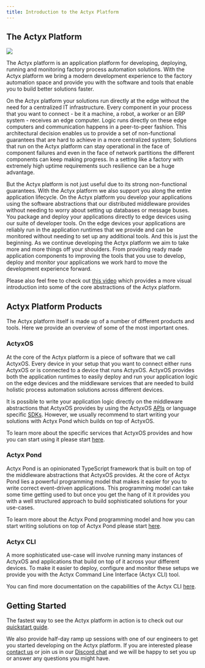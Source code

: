 ```yaml
--- 
title: Introduction to the Actyx Platform
---
```


## The Actyx Platform

![](/images/landing_page/actyx_platform.png)

The Actyx platform is an application platform for developing, deploying, running and monitoring factory process automation solutions. With the Actyx platform we bring a modern development experience to the factory automation space and provide you with the software and tools that enable you to build better solutions faster.

On the Actyx platform your solutions run directly at the edge without the need for a centralized IT infrastructure. Every component in your process that you want to connect - be it a machine, a robot, a worker or an ERP system - receives an edge computer. Logic runs directly on these edge computers and communication happens in a peer-to-peer fashion. This architectural decision enables us to provide a set of non-functional guarantees that are hard to achieve in a more centralized system; Solutions that run on the Actyx platform can stay operational in the face of component failures and even in the face of network partitions the different components can keep making progress. In a setting like a factory with extremely high uptime requirements such resilience can be a huge advantage. 

But the Actyx platform is not just useful due to its strong non-functional guarantees. With the Actyx platform we also support you along the entire application lifecycle. On the Actyx platform you develop your applications using the software abstractions that our distributed middleware provides without needing to worry about setting up databases or message buses. You package and deploy your applications directly to edge devices using our suite of developer tools. On the edge devices your applications are reliably run in the application runtimes that we provide and can be monitored without needing to set up any additional tools. And this is just the beginning. As we continue developing the Actyx platform we aim to take more and more things off your shoulders. From providing ready made application components to improving the tools that you use to develop, deploy and monitor your applications we work hard to move the development experience forward.

Please also feel free to check out [this video](https://www.youtube.com/watch?v=T36Gsae9woo) which provides a more visual introduction into some of the core abstractions of the Actyx platform.

## Actyx Platform Products

The Actyx platform itself is made up of a number of different products and tools. Here we provide an overview of some of the most important ones.

### ActyxOS
At the core of the Actyx platform is a piece of software that we call ActyxOS. Every device in your setup that you want to connect either runs ActyxOS or is connected to a device that runs ActyxOS. ActyxOS provides both the application runtimes to easily deploy and run your application logic on the edge devices and the middleware services that are needed to build holistic process automation solutions across different devices.

It is possible to write your application logic directly on the middleware abstractions that ActyxOS provides by using the ActyxOS [APIs](os/api/event-service.md) or language specific [SDKs](os/sdks/js-ts.md). However, we usually recommend to start writing your solutions with Actyx Pond which builds on top of ActyxOS.

To learn more about the specific services that ActyxOS provides and how you can start using it please start [here](os/introduction.md).

### Actyx Pond
Actyx Pond is an opinionated TypeScript framework that is built on top of the middleware abstractions that ActyxOS provides. At the core of Actyx Pond lies a powerful programming model that makes it easier for you to write correct event-driven applications. This programming model can take some time getting used to but once you get the hang of it it provides you with a well structured approach to build sophisticated solutions for your use-cases.

To learn more about the Actyx Pond programming model and how you can start writing solutions on top of Actyx Pond please start [here](pond/getting-started.md).

### Actyx CLI
A more sophisticated use-case will involve running many instances of ActyxOS and applications that build on top of it across your different devices. To make it easier to deploy, configure and monitor these setups we provide you with the Actyx Command Line Interface (Actyx CLI) tool.

You can find more documentation on the capabilities of the Actyx CLI [here](cli/getting-started.md).

## Getting Started
The fastest way to see the Actyx platform in action is to check out our [quickstart guide](quickstart.md).

We also provide half-day ramp up sessions with one of our engineers to get you started developing on the Actyx platform. If you are interested please [contact us](https://www.actyx.com/contact) or join us in our [Discord chat](https://discord.gg/262yJhc) and we will be happy to set you up or answer any questions you might have.